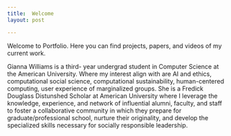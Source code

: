 ```yaml
---
title:  Welcome
layout: post

---
```


Welcome to Portfolio. Here you can find projects, papers, and videos of my current work. 

Gianna Williams is a third- year undergrad student in Computer Science at the American University. Where my interest align with are AI and ethics, computational social science, computational sustainability, human-centered computing, user experience of marginalized groups. She is a Fredick Douglass Distunshed Scholar  at American University where I leverage the knowledge, experience, and network of influential alumni, faculty, and staff to foster a collaborative community in which they prepare for graduate/professional school, nurture their originality, and develop the specialized skills necessary for socially responsible leadership.
